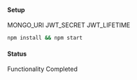 #### Setup

MONGO_URI
JWT_SECRET
JWT_LIFETIME

```bash
npm install && npm start
```

#### Status

Functionality Completed
